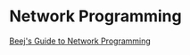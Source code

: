 # Network Programming

[Beej's Guide to Network Programming](https://beej.us/guide/bgnet/html/#intro)

